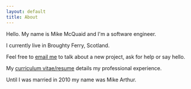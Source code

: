 ```yaml
---
layout: default
title: About
---
```

Hello. My name is Mike McQuaid and I'm a software engineer.  

I currently live in Broughty Ferry, Scotland.  

Feel free to [email me](mailto:mike@mikemcquaid.com) to talk about a new project, ask for help or say hello.  

My [curriculum vitae/resume](/cv/) details my professional experience.

Until I was married in 2010 my name was Mike Arthur.
